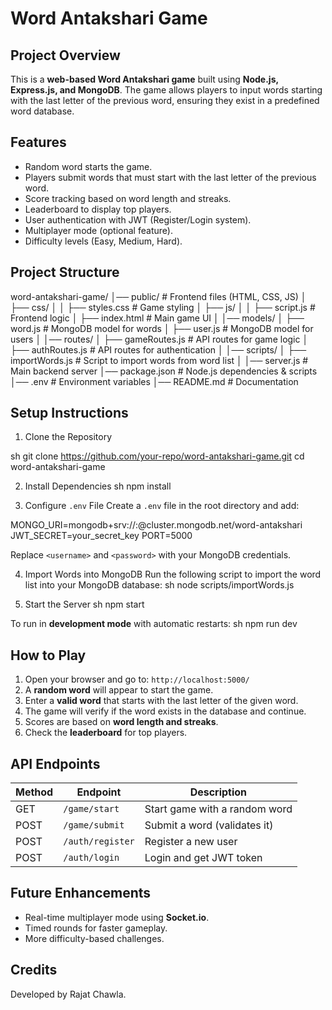 # Word Antakshari Game

## Project Overview
This is a **web-based Word Antakshari game** built using **Node.js, Express.js, and MongoDB**. The game allows players to input words starting with the last letter of the previous word, ensuring they exist in a predefined word database.

## Features
- Random word starts the game.
- Players submit words that must start with the last letter of the previous word.
- Score tracking based on word length and streaks.
- Leaderboard to display top players.
- User authentication with JWT (Register/Login system).
- Multiplayer mode (optional feature).
- Difficulty levels (Easy, Medium, Hard).

##  Project Structure
word-antakshari-game/
│── public/                # Frontend files (HTML, CSS, JS)
│   ├── css/
│   │   ├── styles.css     # Game styling
│   ├── js/
│   │   ├── script.js      # Frontend logic
│   ├── index.html         # Main game UI
│
│── models/
│   ├── word.js            # MongoDB model for words
│   ├── user.js            # MongoDB model for users
│
│── routes/
│   ├── gameRoutes.js      # API routes for game logic
│   ├── authRoutes.js      # API routes for authentication
│
│── scripts/
│   ├── importWords.js     # Script to import words from word list
│
│── server.js              # Main backend server
│── package.json           # Node.js dependencies & scripts
│── .env                   # Environment variables
│── README.md              # Documentation

## Setup Instructions

1. Clone the Repository

sh
git clone https://github.com/your-repo/word-antakshari-game.git
cd word-antakshari-game


2. Install Dependencies
sh
npm install

3. Configure `.env` File
Create a `.env` file in the root directory and add:

MONGO_URI=mongodb+srv://<username>:<password>@cluster.mongodb.net/word-antakshari
JWT_SECRET=your_secret_key
PORT=5000

Replace `<username>` and `<password>` with your MongoDB credentials.

4. Import Words into MongoDB
Run the following script to import the word list into your MongoDB database:
sh
node scripts/importWords.js

5. Start the Server
sh
npm start

To run in **development mode** with automatic restarts:
sh
npm run dev



## How to Play
1. Open your browser and go to: `http://localhost:5000/`
2. A **random word** will appear to start the game.
3. Enter a **valid word** that starts with the last letter of the given word.
4. The game will verify if the word exists in the database and continue.
5. Scores are based on **word length and streaks**.
6. Check the **leaderboard** for top players.

## API Endpoints
| Method | Endpoint        | Description |
|--------|---------------|-------------|
| GET    | `/game/start` | Start game with a random word |
| POST   | `/game/submit` | Submit a word (validates it) |
| POST   | `/auth/register` | Register a new user |
| POST   | `/auth/login` | Login and get JWT token |


## Future Enhancements
- Real-time multiplayer mode using **Socket.io**.
- Timed rounds for faster gameplay.
- More difficulty-based challenges.

## Credits
Developed by Rajat Chawla.

